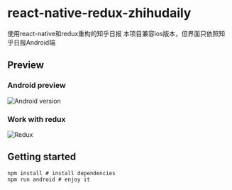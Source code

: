 # react-native-redux-zhihudaily
使用react-native和redux重构的知乎日报
本项目兼容ios版本，但界面只依照知乎日报Android端

## Preview
### Android preview
![Android version](https://raw.github.com/ZevenFang/react-native-redux-zhihudaily/master/screenshot/android.gif)
### Work with redux
![Redux](https://raw.github.com/ZevenFang/react-native-redux-zhihudaily/master/screenshot/redux.png)

## Getting started
```shell
npm install # install dependencies
npm run android # enjoy it
```